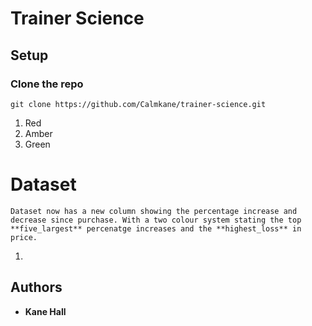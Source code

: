 # Trainer Science
## Setup

### Clone the repo

```git clone https://github.com/Calmkane/trainer-science.git```

1. Red
1. Amber
1. Green

# Dataset 


```Dataset now has a new column showing the percentage increase and decrease since purchase. With a two colour system stating the top **five_largest** percenatge increases and the **highest_loss** in price. ```

1. 

## Authors 


* **Kane Hall** 
